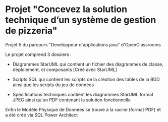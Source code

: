 # Projet "Concevez la solution technique d’un système de gestion de pizzeria"

Projet 5 du parcours "Developpeur d'applications java" d'OpenClassrooms


Le projet comprend 3 dossiers :

  - Diagrammes StarUML qui contient un fichier des diagrammes de classe, déploiement, et composants [Créé avec StarUML]
  
  - Scripts SQL qui contient les scripts de la création des tables de la BDD ainsi que les scripts du jeu de données
  
  - Spécifications techniques contient les diagrammes StarUML format JPEG ainsi qu'un PDF contenant la solution fonctionnelle 
  
Enfin le Modèle Physique de Données se trouve à la racine (format PDF) et a été créé via SQL Power Architect 

